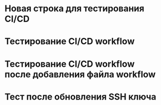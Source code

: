 # Новая строка для тестирования CI/CD
# Тестирование CI/CD workflow
# Тестирование CI/CD workflow после добавления файла workflow
# Тест после обновления SSH ключа
